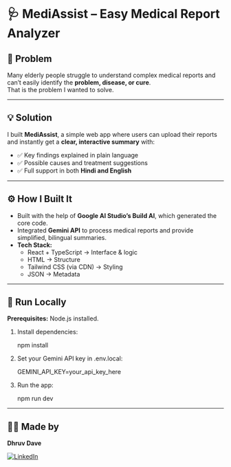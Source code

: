 # 🩺 MediAssist – Easy Medical Report Analyzer

## 📌 Problem
Many elderly people struggle to understand complex medical reports and can’t easily identify the **problem, disease, or cure**.  
That is the problem I wanted to solve.

---

## 💡 Solution
I built **MediAssist**, a simple web app where users can upload their reports and instantly get a **clear, interactive summary** with:

- ✅ Key findings explained in plain language  
- ✅ Possible causes and treatment suggestions  
- ✅ Full support in both **Hindi and English**

---

## ⚙️ How I Built It
- Built with the help of **Google AI Studio’s Build AI**, which generated the core code.  
- Integrated **Gemini API** to process medical reports and provide simplified, bilingual summaries.  
- **Tech Stack:**
  - React + TypeScript → Interface & logic  
  - HTML → Structure  
  - Tailwind CSS (via CDN) → Styling  
  - JSON → Metadata  

---

## 🚀 Run Locally
**Prerequisites:** Node.js installed.

1. Install dependencies:
   
   npm install


2. Set your Gemini API key in .env.local:

   GEMINI_API_KEY=your_api_key_here


3. Run the app:

   npm run dev


---

## 👨‍💻 Made by
**Dhruv Dave**  

[![LinkedIn](https://img.shields.io/badge/LinkedIn-Connect-blue?style=for-the-badge&logo=linkedin)](https://www.linkedin.com/in/dhruvdave2807/)
